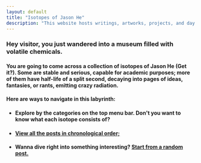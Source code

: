 ```yaml
---
layout: default
title: "Isotopes of Jason He"
description: "This website hosts writings, artworks, projects, and day dreams of a Renaissance teen."
---
```

 
### Hey visitor, you just wandered into a museum filled with volatile chemicals. 
 

#### You are going to come across a collection of isotopes of Jason He (Get it?). Some are stable and serious, capable for academic purposes; more of them have half-life of a split second, decaying into pages of ideas, fantasies, or rants, emitting crazy radiation.
 

#### Here are ways to navigate in this labyrinth:
 
* #### Explore by the categories on the top menu bar. Don't you want to know what each isotope consists of?
 
* #### <a href="{{ 'timeline' | relative_url }}" title="Timeline">View all the posts in chronological order;</a>
 
* #### Wanna dive right into something interesting? <a href="{{ 'random' | relative_url }}" title="Random Substance">Start from a random post.</a>
 

<script src="//www.powr.io/powr.js" external-type="html"></script> 
 <div class="powr-hit-counter" id="76880100_1499419123"></div>